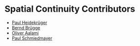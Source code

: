 Spatial Continuity Contributors
===============================

* [Paul Heidekrüger](https://github.com/paulhdk)
* [Bernd Brügge](https://ase.in.tum.de/BerndBruegge)
* [Oliver Aalami](https://github.com/aalami5)
* [Paul Schmiedmayer](https://github.com/PSchmiedmayer)

